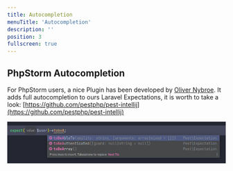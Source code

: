 ```yaml
---
title: Autocompletion
menuTitle: 'Autocompletion'
description: ''
position: 3
fullscreen: true
---
```


## PhpStorm Autocompletion

For PhpStorm users, a nice Plugin has been developed by [Oliver Nybroe](https://github.com/olivernybroe). It adds full autocompletion to ours Laravel Expectations, it is worth to take a look: [https://github.com/pestphp/pest-intellij](https://github.com/pestphp/pest-intellij)

![](https://raw.githubusercontent.com/def-studio/pest-plugin-laravel-expectations-docs/main/static/docs/phpstorm-autocompletion.png "PhpStorm Autocompletion")

